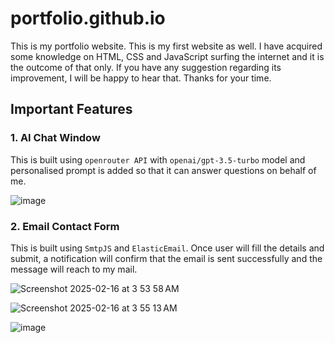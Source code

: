 # portfolio.github.io

This is my portfolio website. This is my first website as well. I have acquired some knowledge on HTML, CSS and JavaScript surfing the internet and it is the outcome of that only. If you have any suggestion regarding its improvement, I will be happy to hear that. Thanks for your time.

## Important Features

### 1. AI Chat Window

   This is built using `openrouter API` with `openai/gpt-3.5-turbo` model and personalised prompt is added so that it can answer questions on behalf of me.
   
   ![image](https://github.com/user-attachments/assets/3be8ebc0-948c-4947-bbda-6270e630bcdb)

### 2. Email Contact Form

   This is built using `SmtpJS` and `ElasticEmail`. Once user will fill the details and submit, a notification will confirm that the email is sent successfully and the message will reach to my mail.

   ![Screenshot 2025-02-16 at 3 53 58 AM](https://github.com/user-attachments/assets/c960cc62-436c-4cd5-b270-13e0863f0e61)

   ![Screenshot 2025-02-16 at 3 55 13 AM](https://github.com/user-attachments/assets/81d15d96-a2de-4dc3-a7ec-03bb915d4e91)

   ![image](https://github.com/user-attachments/assets/67aa0582-b417-49c5-888f-b41b11c5889f)

